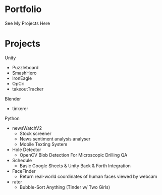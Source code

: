 # Portfolio
See My Projects Here

# Projects
Unity
- Puzzleboard
- SmashHero
- IronEagle
- OpCri
- takeoutTracker

Blender
- tinkerer

Python
- newsWatchV2
  - Stock screener
  - News sentiment analysis analyser
  - Mobile Texting System
- Hole Detector
  - OpenCV Blob Detection For Microscopic Drilling QA
- Schedule
  - Basic Google Sheets & Unity Back & Forth Integration
- FaceFinder
  - Return real-world coordinates of human faces viewed by webcam
- rater
  - Bubble-Sort Anything (Tinder w/ Two Girls)
